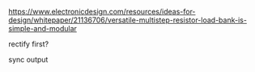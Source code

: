 https://www.electronicdesign.com/resources/ideas-for-design/whitepaper/21136706/versatile-multistep-resistor-load-bank-is-simple-and-modular

rectify first?

sync output